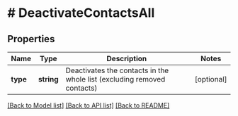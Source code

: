 # # DeactivateContactsAll

## Properties

Name | Type | Description | Notes
------------ | ------------- | ------------- | -------------
**type** | **string** | Deactivates the contacts in the whole list (excluding removed contacts) | [optional]

[[Back to Model list]](../../README.md#models) [[Back to API list]](../../README.md#endpoints) [[Back to README]](../../README.md)
